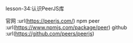 lesson-34:认识PeerJS库

官网 :url(https://peerjs.com/)
npm peer :url(https://www.npmjs.com/package/peer)
github :url(https://github.com/peers/peerjs)
